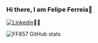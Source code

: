 ### Hi there, I am Felipe Ferreia👋


[![Linkedin](https://img.shields.io/badge/LinkedIn-0077B5?style=for-the-badge&logo=linkedin&logoColor=white)](https://www.linkedin.com/in/felipe-da-silva-ferreira-0a22a51a6/)👨‍💻

![FF857 GitHub stats](https://github-readme-stats.vercel.app/api?username=FF857&show_icons=true&theme=radical)
